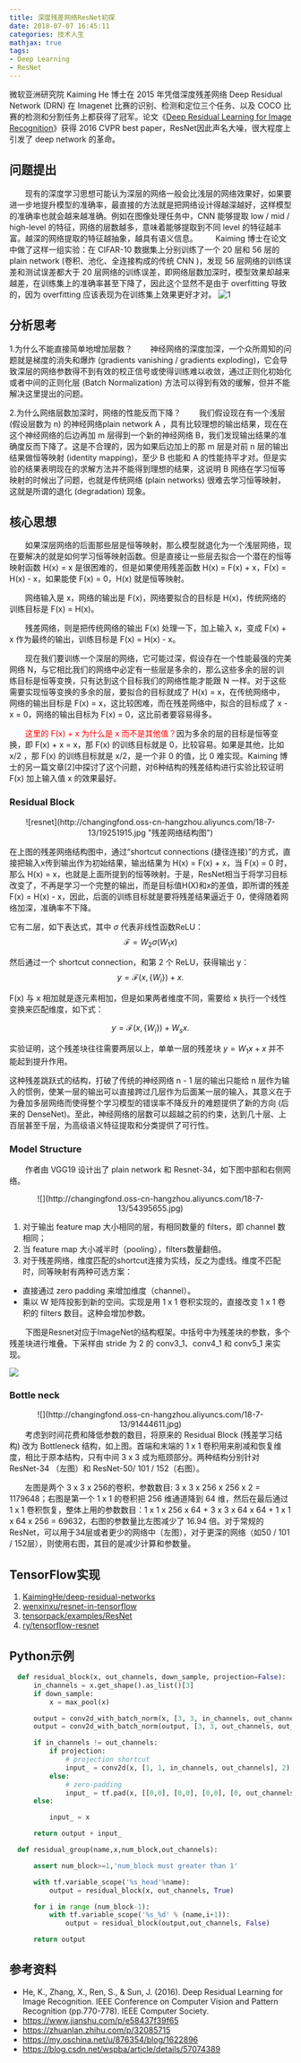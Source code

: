 ```yaml
---
title: 深度残差网络ResNet初探
date: 2018-07-07 16:45:11
categories: 技术人生
mathjax: true
tags:
- Deep Learning
- ResNet
---
```


微软亚洲研究院 Kaiming He 博士在 2015 年凭借深度残差网络 Deep Residual Network (DRN) 在 Imagenet 比赛的识别、检测和定位三个任务、以及 COCO 比赛的检测和分割任务上都获得了冠军。论文《[Deep Residual Learning for Image Recognition](https://arxiv.org/abs/1512.03385)》获得 2016 CVPR best paper，ResNet因此声名大噪，很大程度上引发了 deep network 的革命。

<!-- more -->

## 问题提出

　　现有的深度学习思想可能认为深层的网络一般会比浅层的网络效果好，如果要进一步地提升模型的准确率，最直接的方法就是把网络设计得越深越好，这样模型的准确率也就会越来越准确。例如在图像处理任务中，CNN 能够提取 low / mid / high-level 的特征，网络的层数越多，意味着能够提取到不同 level 的特征越丰富。越深的网络提取的特征越抽象，越具有语义信息。
　　Kaiming 博士在论文中做了这样一组实验：在 CIFAR-10 数据集上分别训练了一个 20 层和 56 层的 plain network (卷积、池化、全连接构成的传统 CNN )，发现 56 层网络的训练误差和测试误差都大于 20 层网络的训练误差，即网络层数加深时，模型效果却越来越差，在训练集上的准确率甚至下降了，因此这个显然不是由于 overfitting 导致的，因为 overfitting 应该表现为在训练集上效果更好才对。
![1](http://changingfond.oss-cn-hangzhou.aliyuncs.com/18-7-13/43257140.jpg)

## 分析思考

1.为什么不能直接简单地增加层数？
　　神经网络的深度加深，一个众所周知的问题就是梯度的消失和爆炸 (gradients vanishing / gradients exploding)，它会导致深层的网络参数得不到有效的校正信号或使得训练难以收敛，通过正则化初始化或者中间的正则化层 (Batch Normalization) 方法可以得到有效的缓解，但并不能解决这里提出的问题。

2.为什么网络层数加深时，网络的性能反而下降？
　　我们假设现在有一个浅层 (假设层数为 n) 的神经网络plain network A ，具有比较理想的输出结果，现在在这个神经网络的后边再加 m 层得到一个新的神经网络 B，我们发现输出结果的准确度反而下降了。这是不合理的，因为如果后边加上的那 m 层是对前 n 层的输出结果做恒等映射 (identity mapping)，至少 B 也能和 A 的性能持平才对。但是实验的结果表明现在的求解方法并不能得到理想的结果，这说明 B 网络在学习恒等映射的时候出了问题，也就是传统网络 (plain networks) 很难去学习恒等映射，这就是所谓的退化 (degradation) 现象。

## 核心思想

　　如果深层网络的后面那些层是恒等映射，那么模型就退化为一个浅层网络，现在要解决的就是如何学习恒等映射函数。但是直接让一些层去拟合一个潜在的恒等映射函数 H(x) = x 是很困难的，但是如果使用残差函数 H(x) = F(x) + x，F(x) = H(x) - x，如果能使 F(x) = 0，H(x) 就是恒等映射。

　　网络输入是 x，网络的输出是 F(x)，网络要拟合的目标是 H(x)，传统网络的训练目标是 F(x) = H(x)。

　　残差网络，则是把传统网络的输出 F(x) 处理一下，加上输入 x，变成 F(x) + x 作为最终的输出，训练目标是 F(x) = H(x) - x。

　　现在我们要训练一个深层的网络，它可能过深，假设存在一个性能最强的完美网络 N，与它相比我们的网络中必定有一些层是多余的，那么这些多余的层的训练目标是恒等变换，只有达到这个目标我们的网络性能才能跟 N 一样。对于这些需要实现恒等变换的多余的层，要拟合的目标就成了 H(x) = x，在传统网络中，网络的输出目标是 F(x) = x，这比较困难，而在残差网络中，拟合的目标成了 x - x = 0，网络的输出目标为 F(x) = 0，这比前者要容易得多。

　　<font color="#f00">这里的 F(x) + x 为什么是 x 而不是其他值？</font>因为多余的层的目标是恒等变换，即 F(x) + x = x，那 F(x) 的训练目标就是 0，比较容易。如果是其他，比如 x/2 ，那 F(x) 的训练目标就是 x/2，是一个非 0 的值，比 0 难实现。Kaiming 博士的另一篇文章[2]中探讨了这个问题，对6种结构的残差结构进行实验比较证明 F(x) 加上输入值 x 的效果最好。

### Residual Block

<div align="center">![resnet](http://changingfond.oss-cn-hangzhou.aliyuncs.com/18-7-13/19251915.jpg "残差网络结构图")</div>

在上图的残差网络结构图中，通过“shortcut connections (捷径连接)”的方式，直接把输入x传到输出作为初始结果，输出结果为 H(x) = F(x) + x，当 F(x) = 0 时，那么 H(x) = x，也就是上面所提到的恒等映射。于是，ResNet相当于将学习目标改变了，不再是学习一个完整的输出，而是目标值H(X)和x的差值，即所谓的残差F(x) = H(x) - x，因此，后面的训练目标就是要将残差结果逼近于 0，使得随着网络加深，准确率不下降。

它有二层，如下表达式，其中 $\sigma$ 代表非线性函数ReLU：
$$\mathcal{F} = W_2\sigma(W_1x)$$

然后通过一个 shortcut connection，和第 2 个 ReLU，获得输出 y：
$${y}= \mathcal{F}({x}, \{W_{i}\}) + {x}.$$

F(x) 与 x 相加就是逐元素相加，但是如果两者维度不同，需要给 x 执行一个线性变换来匹配维度，如下式：

$${y}= \mathcal{F}({x}, \{W_{i}\}) + W_s{x}.$$

实验证明，这个残差块往往需要两层以上，单单一层的残差块 $y = W_1x + x$ 并不能起到提升作用。

这种残差跳跃式的结构，打破了传统的神经网络 n - 1 层的输出只能给 n 层作为输入的惯例，使某一层的输出可以直接跨过几层作为后面某一层的输入，其意义在于为叠加多层网络而使得整个学习模型的错误率不降反升的难题提供了新的方向 (后来的 DenseNet)。至此，神经网络的层数可以超越之前的约束，达到几十层、上百层甚至千层，为高级语义特征提取和分类提供了可行性。

### Model Structure

　　作者由 VGG19 设计出了 plain network 和 Resnet-34，如下图中部和右侧网络。

<div align="center">![](http://changingfond.oss-cn-hangzhou.aliyuncs.com/18-7-13/54395655.jpg)</div>

1. 对于输出 feature map 大小相同的层，有相同数量的 filters，即 channel 数相同；
2. 当 feature map 大小减半时（pooling），filters数量翻倍。
3. 对于残差网络，维度匹配的shortcut连接为实线，反之为虚线。维度不匹配时，同等映射有两种可选方案：
  - 直接通过 zero padding 来增加维度（channel）。
  - 乘以 W 矩阵投影到新的空间。实现是用 1 x 1 卷积实现的，直接改变 1 x 1 卷积的 filters 数目。这种会增加参数。

　　下图是Resnet对应于ImageNet的结构框架。中括号中为残差块的参数，多个残差块进行堆叠。下采样由 stride 为 2 的 conv3_1、conv4_1 和 conv5_1 来实现。

![](http://changingfond.oss-cn-hangzhou.aliyuncs.com/18-7-13/99454670.jpg)

### Bottle neck

<div align="center">![](http://changingfond.oss-cn-hangzhou.aliyuncs.com/18-7-13/91444611.jpg)</div>
　　考虑到时间花费和降低参数的数目，将原来的 Residual Block (残差学习结构) 改为 Bottleneck 结构，如上图。首端和末端的 1 x 1 卷积用来削减和恢复维度，相比于原本结构，只有中间 3 x 3 成为瓶颈部分。两种结构分别针对 ResNet-34 （左图）和 ResNet-50/ 101 / 152（右图）。

　　左图是两个 3 x 3 x 256的卷积，参数数目: 3 x 3 x 256 x 256 x 2 = 1179648；右图是第一个 1 x 1 的卷积把 256 维通道降到 64 维，然后在最后通过 1 x 1 卷积恢复，整体上用的参数数目：1 x 1 x 256 x 64 + 3 x 3 x 64 x 64 + 1 x 1 x 64 x 256 = 69632，右图的参数量比左图减少了 16.94 倍。对于常规的ResNet，可以用于34层或者更少的网络中（左图），对于更深的网络（如50 / 101 / 152层），则使用右图，其目的是减少计算和参数量。

## TensorFlow实现

1. [KaimingHe/deep-residual-networks](https://github.com/KaimingHe/deep-residual-networks)
2. [wenxinxu/resnet-in-tensorflow](https://github.com/wenxinxu/resnet-in-tensorflow)
3. [tensorpack/examples/ResNet](https://github.com/tensorpack/tensorpack/tree/master/examples/ResNet)
4. [ry/tensorflow-resnet](https://github.com/ry/tensorflow-resnet)

## Python示例

```python
  def residual_block(x, out_channels, down_sample, projection=False):
      in_channels = x.get_shape().as_list()[3]
      if down_sample:
          x = max_pool(x)

      output = conv2d_with_batch_norm(x, [3, 3, in_channels, out_channels], 1)
      output = conv2d_with_batch_norm(output, [3, 3, out_channels, out_channels], 1)

      if in_channels != out_channels:
          if projection:
              # projection shortcut
              input_ = conv2d(x, [1, 1, in_channels, out_channels], 2)
          else:
              # zero-padding
              input_ = tf.pad(x, [[0,0], [0,0], [0,0], [0, out_channels - in_channels]])
      else:

          input_ = x

      return output + input_

  def residual_group(name,x,num_block,out_channels):

      assert num_block>=1,'num_block must greater than 1'

      with tf.variable_scope('%s_head'%name):
          output = residual_block(x, out_channels, True)

      for i in range (num_block-1):
          with tf.variable_scope('%s_%d' % (name,i+1)):
              output = residual_block(output,out_channels, False)

      return output
```

## 参考资料

- He, K., Zhang, X., Ren, S., & Sun, J. (2016). Deep Residual Learning for Image Recognition. IEEE Conference on Computer Vision and Pattern Recognition (pp.770-778). IEEE Computer Society.
- https://www.jianshu.com/p/e58437f39f65
- https://zhuanlan.zhihu.com/p/32085715
- https://my.oschina.net/u/876354/blog/1622896
- https://blog.csdn.net/wspba/article/details/57074389
